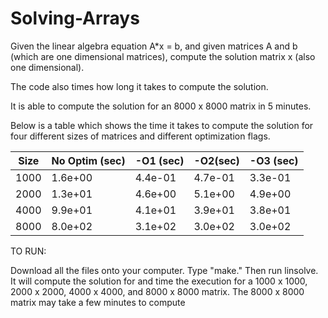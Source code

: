 # Solving-Arrays

Given the linear algebra equation A*x = b, and given matrices A and b (which are one dimensional matrices), compute the solution matrix x (also one dimensional). 

The code also times how long it takes to compute the solution. 

It is able to compute the solution for an 8000 x 8000 matrix in 5 minutes.

Below is a table which shows the time it takes to compute the solution for four different sizes of matrices and different optimization flags.

Size             | No Optim (sec) | -O1 (sec)     | -O2(sec)       | -O3 (sec)
------------- | -------------  | ------------- | -------------  | -------------
1000          | 1.6e+00        | 4.4e-01  | 4.7e-01   | 3.3e-01
2000          | 1.3e+01        | 4.6e+00  | 5.1e+00   | 4.9e+00
4000          | 9.9e+01        | 4.1e+01  | 3.9e+01   | 3.8e+01
8000          | 8.0e+02        | 3.1e+02  | 3.0e+02   | 3.0e+02

TO RUN:

Download all the files onto your computer. Type "make." Then run linsolve. It will compute the solution for and time the execution for a 1000 x 1000, 2000 x 2000, 4000 x 4000, and 8000 x 8000 matrix. The 8000 x 8000 matrix may take a few minutes to compute


